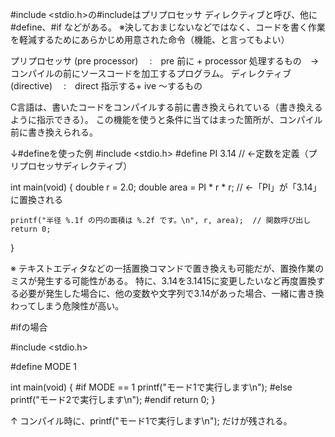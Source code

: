 
\#include <stdio.h>の#includeはプリプロセッサ ディレクティブと呼び、他に#define、#if などがある。 ※決しておまじないなどではなく、コードを書く作業を軽減するためにあらかじめ用意された命令（機能、と言ってもよい）

プリプロセッサ (pre processor)　 :　pre 前に + processor 処理するもの　→ コンパイルの前にソースコードを加工するプログラム。
ディレクティブ (directive) 　:　direct 指示する+ ive ～するもの

C言語は、書いたコードをコンパイルする前に書き換えられている（書き換えるように指示できる）。
この機能を使うと条件に当てはまった箇所が、コンパイル前に書き換えられる。

↓#defineを使った例
\#include <stdio.h>
\#define PI 3.14   // ←定数を定義（プリプロセッサディレクティブ）

int main(void) {
    double r = 2.0;
    double area = PI * r * r;   // ←「PI」が「3.14」に置換される

    printf("半径 %.1f の円の面積は %.2f です。\n", r, area);  // 関数呼び出し
    return 0;
}

※  テキストエディタなどの一括置換コマンドで置き換えも可能だが、置換作業のミスが発生する可能性がある。
特に、3.14を3.1415に変更したいなど再度置換する必要が発生した場合に、他の変数や文字列で3.14があった場合、一緒に書き換わってしまう危険性が高い。

\#ifの場合

\#include <stdio.h>

\#define MODE 1

int main(void) {
\#if MODE == 1
    printf("モード1で実行します\n");
\#else
    printf("モード2で実行します\n");
\#endif
    return 0;
}

   ↑ コンパイル時に、printf("モード1で実行します\n"); だけが残される。